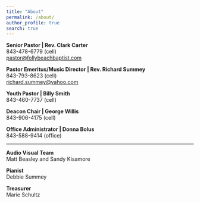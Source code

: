 ```yaml
---
title: "About"
permalink: /about/
author_profile: true
search: true
---
```


<b>Senior Pastor | Rev. Clark Carter</b><br> 843-478-6779 (cell)<br>pastor@follybeachbaptist.com

<b>Pastor Emeritus/Music Director | Rev. Richard Summey</b><br> 843-793-8623
(cell)<br>richard.summey@yahoo.com

<b>Youth Pastor | Billy Smith</b><br> 843-460-7737 (cell)

<b>Deacon Chair | George Willis</b><br> 843-906-4175 (cell)

<b>Office Administrator | Donna Bolus</b><br> 843-588-9414 (office)

<hr>
<b> Audio Visual Team </b><br> Matt Beasley and Sandy Kisamore

<b> Pianist</b><br> Debbie Summey

<b> Treasurer</b><br> Marie Schultz
